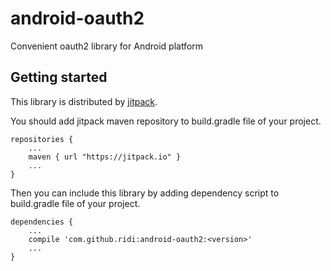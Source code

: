 # android-oauth2

Convenient oauth2 library for Android platform

## Getting started

This library is distributed by [jitpack](https://jitpack.io).

You should add jitpack maven repository to build.gradle file of your project.

```
repositories {
    ...
    maven { url "https://jitpack.io" }
    ...
}
```

Then you can include this library by adding dependency script to build.gradle file of your project.

```
dependencies {
    ...
    compile 'com.github.ridi:android-oauth2:<version>'
    ...
}
```